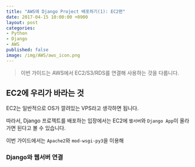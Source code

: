 ```yaml
---
title: "AWS에 Django Project 배포하기(1): EC2편"
date: 2017-04-15 10:00:00 +0900
layout: post
categories:
- Python
- Django
- AWS
published: false
image: /img/AWS/aws_icon.png
---
```


> 이번 가이드는 AWS에서 EC2/S3/RDS를 연결해 사용하는 것을 다룹니다.

## EC2에 우리가 바라는 것

EC2는 일반적으로 OS가 깔려있는 VPS라고 생각하면 됩니다.

따라서, Django 프로젝트를 배포하는 입장에서는 EC2에 `웹서버`와 `Django App`이 올라가면 된다고 볼 수 있습니다.

이번 가이드에서는 `Apache2`와 `mod-wsgi-py3`을 이용해 

### Django와 웹서버 연결